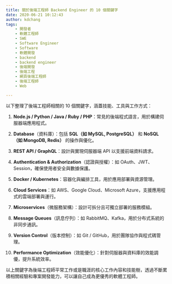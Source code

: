 ```yaml
---
title: 關於後端工程師 Backend Engineer 的 10 個關鍵字
date: 2020-06-21 10:12:43
author: kdchang
tags: 
    - 開發者
    - 軟體工程師
    - SWE
    - Software Engineer
    - Software
    - 軟體開發
    - backend
    - backend engineer
    - 後端開發
    - 後端工程
    - 網頁後端工程師
    - 後端工程師
    - Web

---
```


以下整理了後端工程師相關的 10 個關鍵字，涵蓋技能、工具與工作方式：

1. **Node.js / Python / Java / Ruby / PHP**：常見的後端程式語言，用於構建伺服器端應用程式。

2. **Database**（資料庫）：包括 **SQL（如 MySQL, PostgreSQL）** 和 **NoSQL（如 MongoDB, Redis）** 的操作與優化。

3. **REST API / GraphQL**：設計與實現伺服器端 API 以支援前端資料請求。

4. **Authentication & Authorization**（認證與授權）：如 OAuth、JWT、Session，確保使用者安全與數據保護。

5. **Docker / Kubernetes**：容器化與編排工具，用於應用部署與資源管理。

6. **Cloud Services**：如 AWS、Google Cloud、Microsoft Azure，支援應用程式的雲端部署與運行。

7. **Microservices**（微服務架構）：設計可拆分且可獨立部署的服務模組。

8. **Message Queues**（訊息佇列）：如 RabbitMQ、Kafka，用於分布式系統的非同步通訊。

9. **Version Control**（版本控制）：如 Git / GitHub，用於團隊協作與程式碼管理。

10. **Performance Optimization**（效能優化）：針對伺服器與資料庫的效能調優，提升系統效率。

以上關鍵字為後端工程師平常工作或是職涯的核心工作內容和技能樹，透過不斷累積相關經驗和專案開發能力，可以讓自己成為更優秀的軟體工程師。